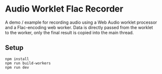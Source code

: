 # Audio Worklet Flac Recorder

A demo / example for recording audio using a Web Audio worklet processor and a Flac-encoding web worker.
Data is directly passed from the worklet to the worker, only the final result is copied into the main thread.

## Setup

```
npm install
npm run build-workers
npm run dev
```
